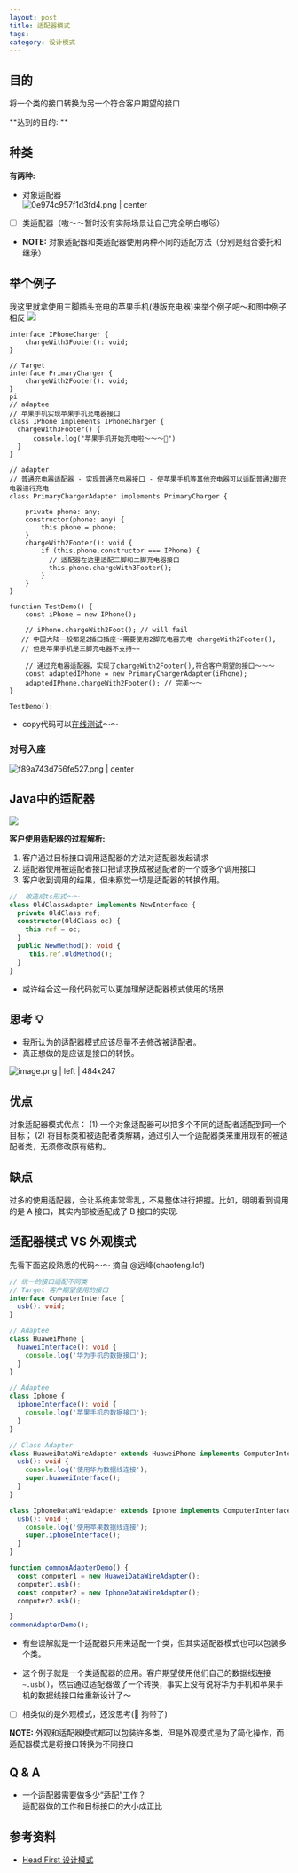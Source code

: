 ```yaml
---
layout: post
title: 适配器模式
tags:
category: 设计模式
---
```


## 目的

将一个类的接口转换为另一个符合客户期望的接口

**达到的目的: **

## 种类

**有两种:**

* 对象适配器  
  ![0e974c957f1d3fd4.png | center]({{site.imgurl}}/archive/designPattern/adapterPattern1.png)
* [ ] 类适配器（嗷～～暂时没有实际场景让自己完全明白嗷🐱）
 
* **NOTE:**  对象适配器和类适配器使用两种不同的适配方法（分别是组合委托和继承）


## 举个例子

我这里就拿使用三脚插头充电的苹果手机(港版充电器)来举个例子吧～和图中例子相反
![]({{site.imgurl}}/archive/designPattern/adapterPattern2.png)


```
interface IPhoneCharger {
    chargeWith3Footer(): void;
}

// Target
interface PrimaryCharger {
    chargeWith2Footer(): void;
}
pi
// adaptee 
// 苹果手机实现苹果手机充电器接口
class IPhone implements IPhoneCharger {
  chargeWith3Footer() {
      console.log("苹果手机开始充电啦～～～🔋")
  }
}

// adapter
// 普通充电器适配器 - 实现普通充电器接口 - 使苹果手机等其他充电器可以适配普通2脚充电器进行充电
class PrimaryChargerAdapter implements PrimaryCharger {
    
    private phone: any;
    constructor(phone: any) {
        this.phone = phone;
    }
    chargeWith2Footer(): void {
        if (this.phone.constructor === IPhone) {
		  // 适配器在这里适配三脚和二脚充电器接口
          this.phone.chargeWith3Footer();
        }
    }
}

function TestDemo() {
    const iPhone = new IPhone();
	
	// iPhone.chargeWith2Foot(); // will fail
   // 中国大陆一般都是2插口插座～需要使用2脚充电器充电 chargeWith2Footer(),
   // 但是苹果手机是三脚充电器不支持~~
	
    // 通过充电器适配器，实现了chargeWith2Footer(),符合客户期望的接口～～～
    const adaptedIPhone = new PrimaryChargerAdapter(iPhone);
    adaptedIPhone.chargeWith2Footer(); // 完美～～
}

TestDemo();
```

* copy代码可以[在线测试](https://www.w3cschool.cn/tryrun/runcode?lang=typescript)～～


### 对号入座
![f89a743d756fe527.png | center]({{site.imgurl}}/archive/designPattern/adapterPattern3.png)


## Java中的适配器


![]({{site.imgurl}}/archive/designPattern/adapterPattern4.png)


**客户使用适配器的过程解析:**

1. 客户通过目标接口调用适配器的方法对适配器发起请求
2. 适配器使用被适配者接口把请求换成被适配者的一个或多个调用接口
3. 客户收到调用的结果，但未察觉一切是适配器的转换作用。


```ts
//  改造成ts形式～～
class OldClassAdapter implements NewInterface {
  private OldClass ref;
  constructor(OldClass oc) {
    this.ref = oc;
  }
  public NewMethod(): void {
     this.ref.OldMethod();
  }
}
```

* 或许结合这一段代码就可以更加理解适配器模式使用的场景


## 思考 💡

* 我所认为的适配器模式应该尽量不去修改被适配者。
* 真正想做的是应该是接口的转换。


![image.png | left | 484x247]({{site.imgurl}}/archive/designPattern/adapterPattern5.png)

## 优点

对象适配器模式优点：
(1) 一个对象适配器可以把多个不同的适配者适配到同一个目标；
(2) 将目标类和被适配者类解耦，通过引入一个适配器类来重用现有的被适配者类，无须修改原有结构。

## 缺点

过多的使用适配器，会让系统非常零乱，不易整体进行把握。比如，明明看到调用的是 A 接口，其实内部被适配成了 B 接口的实现.

## 适配器模式 VS 外观模式

先看下面这段熟悉的代码～～ 摘自 @远峰(chaofeng.lcf) 

```ts
// 统一的接口适配不同类
// Target 客户期望使用的接口
interface ComputerInterface {
  usb(): void;
}

// Adaptee 
class HuaweiPhone {
  huaweiInterface(): void {
    console.log('华为手机的数据接口');
  }
}

// Adaptee 
class Iphone {
  iphoneInterface(): void {
    console.log('苹果手机的数据接口');
  }
}

// Class Adapter 
class HuaweiDataWireAdapter extends HuaweiPhone implements ComputerInterface {
  usb(): void {
    console.log('使用华为数据线连接');
    super.huaweiInterface();
  }
}

class IphoneDataWireAdapter extends Iphone implements ComputerInterface {
  usb(): void {
    console.log('使用苹果数据线连接');
    super.iphoneInterface();
  }
}

function commonAdapterDemo() {
  const computer1 = new HuaweiDataWireAdapter();
  computer1.usb();
  const computer2 = new IphoneDataWireAdapter();
  computer2.usb();

}
commonAdapterDemo();
```

* 有些误解就是一个适配器只用来适配一个类，但其实适配器模式也可以包装多个类。

* 这个例子就是一个类适配器的应用。客户期望使用他们自己的数据线连接 `~.usb()`，然后通过适配器做了一个转换，事实上没有说将华为手机和苹果手机的数据线接口给重新设计了～

* [ ] 相类似的是外观模式，还没思考(🐶 狗带了)


**NOTE:** 外观和适配器模式都可以包装许多类，但是外观模式是为了简化操作，而适配器模式是将接口转换为不同接口

## Q & A

* 一个适配器需要做多少“适配”工作？  
  适配器做的工作和目标接口的大小成正比


## 参考资料

* [Head First 设计模式](https://book.douban.com/subject/2243615/)


